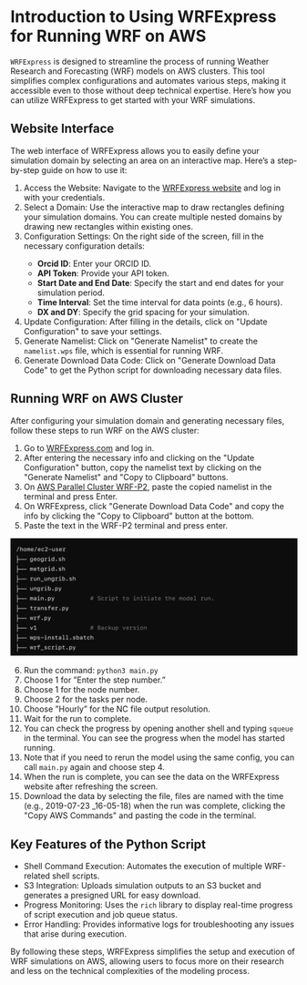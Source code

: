 # Introduction to Using WRFExpress for Running WRF on AWS

`WRFExpress` is designed to streamline the process of running Weather Research and Forecasting (WRF) models on AWS clusters. This tool simplifies complex configurations and automates various steps, making it accessible even to those without deep technical expertise. Here’s how you can utilize WRFExpress to get started with your WRF simulations.

## Website Interface

The web interface of WRFExpress allows you to easily define your simulation domain by selecting an area on an interactive map. Here’s a step-by-step guide on how to use it:

<ol>
   <li>Access the Website: Navigate to the <a href="https://wrfexpress.com" target="_blank">WRFExpress website</a> and log in with your credentials.</li>
   <li>Select a Domain: Use the interactive map to draw rectangles defining your simulation domains. You can create multiple nested domains by drawing new rectangles within existing ones.</li>
   <li>Configuration Settings: On the right side of the screen, fill in the necessary configuration details:</li>
   <ul>
      <li><b>Orcid ID</b>: Enter your ORCID ID.</li>
      <li><b>API Token</b>: Provide your API token.</li>
      <li><b>Start Date and End Date</b>: Specify the start and end dates for your simulation period.</li>
      <li><b>Time Interval</b>: Set the time interval for data points (e.g., 6 hours).</li>
      <li><b>DX and DY</b>: Specify the grid spacing for your simulation.</li>
   </ul>
  <li>Update Configuration: After filling in the details, click on "Update Configuration" to save your settings.</li>
  <li>Generate Namelist: Click on "Generate Namelist" to create the <code>namelist.wps</code> file, which is essential for running WRF.</li>
  <li>Generate Download Data Code: Click on "Generate Download Data Code" to get the Python script for downloading necessary data files.</li>
</ol>


## Running WRF on AWS Cluster

After configuring your simulation domain and generating necessary files, follow these steps to run WRF on the AWS cluster:

<ol>
   <li>Go to <a href="https://wrfexpress.com" target="_blank">WRFExpress.com</a> and log in.</li>
   <li>After entering the necessary info and clicking on the "Update Configuration" button, copy the namelist text by clicking on the "Generate Namelist" and "Copy to Clipboard" buttons.</li>
   <li>On <a href="https://pcui-auth-3de65d10-76cb-11ee-9cab-02f64d93270f.auth.us-east-2.amazoncognito.com/login?response_type=code&client_id=6hl2fttmbkt04ck3iq353ona9d&scope=openid&redirect_uri=https://x6ekiatuyb.execute-api.us-east-2.amazonaws.com/login&state=563j3c0he2fgb" target="_blank">AWS Parallel Cluster WRF-P2</a>, paste the copied namelist in the terminal and press Enter.</li>
  <li>On WRFExpress, click "Generate Download Data Code" and copy the info by clicking the "Copy to Clipboard" button at the bottom.</li>
  <li>Paste the text in the WRF-P2 terminal and press enter.</li>
</ol>

<img src="images/index/1_.png" alt="Website Environment">

<ol start="6">
   <li>Run the command: <code>python3 main.py</code></li>
   <li>Choose 1 for ”Enter the step number.”</li>
   <li>Choose 1 for the node number.</li>
   <li>Choose 2 for the tasks per node.</li>
   <li>Choose ”Hourly” for the NC file output resolution.</li>
   <li>Wait for the run to complete.</li>
   <li>You can check the progress by opening another shell and typing <code>squeue</code> in the terminal. You can see the progress when the model has started running.</li>
   <li>Note that if you need to rerun the model using the same config, you can call <code>main.py</code> again and choose step 4.</li>
   <li>When the run is complete, you can see the data on the WRFExpress website after refreshing the screen.</li>
   <li>Download the data by selecting the file, files are named with the time (e.g., 2019-07-23 _16-05-18) when the run was complete, clicking the "Copy AWS Commands" and pasting the code in the terminal.</li>
</ol>


## Key Features of the Python Script

- Shell Command Execution: Automates the execution of multiple WRF-related shell scripts.
- S3 Integration: Uploads simulation outputs to an S3 bucket and generates a presigned URL for easy download.
- Progress Monitoring: Uses the `rich` library to display real-time progress of script execution and job queue status.
- Error Handling: Provides informative logs for troubleshooting any issues that arise during execution.

By following these steps, WRFExpress simplifies the setup and execution of WRF simulations on AWS, allowing users to focus more on their research and less on the technical complexities of the modeling process.
